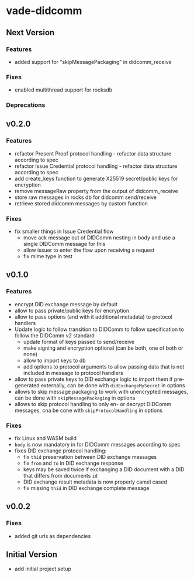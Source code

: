 # vade-didcomm

## Next Version

### Features

- added support for "skipMessagePackaging" in didcomm_receive

### Fixes

- enabled multithread support for rocksdb

### Deprecations

## v0.2.0

### Features

- refactor Present Proof protocol handling - refactor data structure according to spec
- refactor Issue Credential protocol handling - refactor data structure according to spec
- add create_keys function to generate X25519 secret/public keys for encryption
- remove messageRaw property from the output of didcomm_receive
- store raw messages in rocks db for didcomm send/receive
- retrieve stored didcomm messages by custom function

### Fixes

- fix smaller things in Issue Credential flow
  - move ack message out of DIDComm nesting in body and use a single DIDComm message for this
  - allow issuer to enter the flow upon receiving a request
  - fix mime type in test

## v0.1.0

### Features

- encrypt DID exchange message by default
- allow to pass private/public keys for encryption
- allow to pass options (and with it additional metadata) to protocol handlers
- Update logic to follow transition to DIDComm to follow specification to follow the DIDComm v2 standard
  - update format of keys passed to send/receive
  - make signing and encryption optional (can be both, one of both or none)
  - allow to import keys to db
  - add options to protocol arguments to allow passing data that is not included in message to protocol handlers
- allow to pass private keys to DID exchange logic to import them if pre-generated externally,
  can be done with `didExchangeMySecret` in options
- allows to skip message packaging to work with unencrypted messages,
  can be done with `skipMessagePackaging` in options
- allows to skip protocol handling to only en- or decrypt DIDComm messages,
  cna be cone with `skipProtocolHandling` in options

### Fixes

- fix Linux and WASM build
- `body` is now mandatory in for DIDComm messages according to spec
- fixes DID exchange protocol handling:
  - fix `thid` preservation between DID exchange messages
  - fix `from` and `to` in DID exchange response
  - keys may be saved twice if exchanging a DID document with a DID that differs from documents `id`
  - DID exchange result metadata is now properly camel cased
  - fix missing `thid` in DID exchange complete message

## v0.0.2

### Fixes

- added git urls as dependencies

## Initial Version

- add initial project setup
